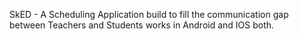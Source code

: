 SkED - A Scheduling Application build to fill the communication gap between Teachers and Students works in Android and IOS both.
